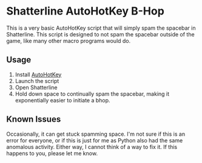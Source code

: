 # Shatterline AutoHotKey B-Hop

This is a very basic AutoHotKey script that will simply spam the spacebar in Shatterline. This script is designed to not spam the spacebar outside of the game, like many other macro programs would do. 

## Usage
1. Install [AutoHotKey](https://www.autohotkey.com/)
2. Launch the script
3. Open Shatterline
4. Hold down space to continually spam the spacebar, making it exponentially easier to initiate a bhop.

## Known Issues
Occasionally, it can get stuck spamming space. I'm not sure if this is an error for everyone, or if this is just for me as Python also had the same anomalous activity. Either way, I cannot think of a way to fix it. If this happens to you, please let me know.
